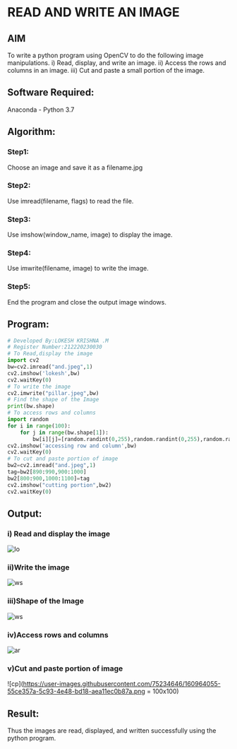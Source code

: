 # READ AND WRITE AN IMAGE
## AIM
To write a python program using OpenCV to do the following image manipulations.
i) Read, display, and write an image.
ii) Access the rows and columns in an image.
iii) Cut and paste a small portion of the image.

## Software Required:
Anaconda - Python 3.7
## Algorithm:
### Step1:
Choose an image and save it as a filename.jpg
### Step2:
Use imread(filename, flags) to read the file.
### Step3:
Use imshow(window_name, image) to display the image.
### Step4:
Use imwrite(filename, image) to write the image.
### Step5:
End the program and close the output image windows.
## Program:
```python
# Developed By:LOKESH KRISHNA .M
# Register Number:212220230030
# To Read,display the image
import cv2
bw=cv2.imread("and.jpeg",1)
cv2.imshow('lokesh',bw)
cv2.waitKey(0)
# To write the image
cv2.imwrite("pillar.jpeg",bw)
# Find the shape of the Image
print(bw.shape)
# To access rows and columns
import random
for i in range(100):
    for j in range(bw.shape[1]):
        bw[i][j]=[random.randint(0,255),random.randint(0,255),random.randint(0,255)]
cv2.imshow('accessing row and column',bw)
cv2.waitKey(0)
# To cut and paste portion of image
bw2=cv2.imread("and.jpeg",1)
tag=bw2[890:990,900:1000]
bw2[800:900,1000:1100]=tag
cv2.imshow("cutting portion",bw2)
cv2.waitKey(0)
```
## Output:
### i) Read and display the image
![lo](https://user-images.githubusercontent.com/75234646/160963899-b018b18c-a703-45df-8c54-54c5d92b5603.png)
### ii)Write the image
![ws](https://user-images.githubusercontent.com/75234646/160963802-823ae2db-c72a-4ee3-9c39-a3bba4185f0b.png)
### iii)Shape of the Image
![ws](https://user-images.githubusercontent.com/75234646/160963825-3b3b1954-8992-43d1-93b1-5098efc24282.png)
### iv)Access rows and columns
![ar](https://user-images.githubusercontent.com/75234646/160964015-4bb95a46-656a-4095-b3fa-54429582d673.png)
### v)Cut and paste portion of image
![cp](https://user-images.githubusercontent.com/75234646/160964055-55ce357a-5c93-4e48-bd18-aea11ec0b87a.png = 100x100)

## Result:
Thus the images are read, displayed, and written successfully using the python program.
